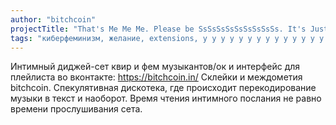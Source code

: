 ```yaml
---
author: "bitchcoin"
projectTitle: "That's Me Me Me. Please be SsSsSsSsSsSsSsSsSs. It's Just for you."
tags: "киберфеминизм, желание, extensions, у у у у у у у у у у у у у у у у у ууу, интимные интерфейсы, джой ускорение, фармахореография, политический танцпол, спекулятивный синтез, вчерашний неотчужденный праздник"
---
```

Интимный диджей-сет квир и фем музыкантов/ок и интерфейс для плейлиста во вконтакте: https://bitchcoin.in/
Склейки и междометия bitchcoin. Спекулятивная дискотека, где происходит перекодирование музыки в текст и наоборот. Время чтения интимного послания не равно времени прослушивания сета.
